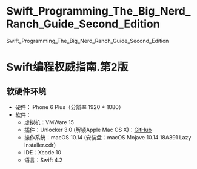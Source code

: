 # Swift_Programming_The_Big_Nerd_Ranch_Guide_Second_Edition
Swift_Programming_The_Big_Nerd_Ranch_Guide_Second_Edition
# Swift编程权威指南.第2版 #


## 软硬件环境 ##

- 硬件：iPhone 6 Plus（分辨率 1920 * 1080）
- 软件：
	- 虚拟机：VMWare 15
	- 插件：Unlocker 3.0 (解锁Apple Mac OS X)：[GitHub](https://github.com/DrDonk/unlocker)
	- 操作系统：macOS 10.14 (安装盘：macOS Mojave 10.14 18A391 Lazy Installer.cdr）
	- IDE：Xcode 10
	- 语言：Swift 4.2